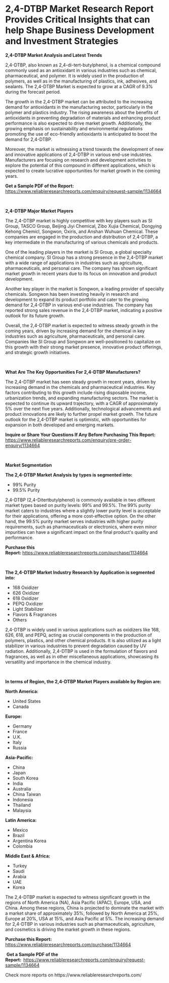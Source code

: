 <p><h1>2,4-DTBP Market Research Report Provides Critical Insights that can help Shape Business Development and Investment Strategies</h1></p><p><strong>2,4-DTBP Market Analysis and Latest Trends</strong></p>
<p><p>2,4-DTBP, also known as 2,4-di-tert-butylphenol, is a chemical compound commonly used as an antioxidant in various industries such as chemical, pharmaceutical, and polymer. It is widely used in the production of polymers, as well as in the manufacturing of plastics, ink, adhesives, and sealants. The 2,4-DTBP Market is expected to grow at a CAGR of 9.3% during the forecast period.</p><p>The growth in the 2,4-DTBP market can be attributed to the increasing demand for antioxidants in the manufacturing sector, particularly in the polymer and plastics industry. The rising awareness about the benefits of antioxidants in preventing degradation of materials and enhancing product performance is also expected to drive market growth. Additionally, the growing emphasis on sustainability and environmental regulations promoting the use of eco-friendly antioxidants is anticipated to boost the demand for 2,4-DTBP.</p><p>Moreover, the market is witnessing a trend towards the development of new and innovative applications of 2,4-DTBP in various end-use industries. Manufacturers are focusing on research and development activities to explore the potential of this compound in different applications, which is expected to create lucrative opportunities for market growth in the coming years.</p></p>
<p><strong>Get a Sample PDF of the Report:&nbsp;</strong> <a href="https://www.reliableresearchreports.com/enquiry/request-sample/1134664">https://www.reliableresearchreports.com/enquiry/request-sample/1134664</a></p>
<p>&nbsp;</p>
<p><strong>2,4-DTBP Major Market Players</strong></p>
<p><p>The 2,4-DTBP market is highly competitive with key players such as SI Group, TASCO Group, Beijing Jiyi Chemical, Zibo Xujia Chemical, Dongying Kehong Chemicl, Songwon, Oxiris, and Anshan Wuhuan Chemical. These companies are engaged in the production and distribution of 2,4-DTBP, a key intermediate in the manufacturing of various chemicals and products.</p><p>One of the leading players in the market is SI Group, a global specialty chemical company. SI Group has a strong presence in the 2,4-DTBP market with a wide range of applications in industries such as agriculture, pharmaceuticals, and personal care. The company has shown significant market growth in recent years due to its focus on innovation and product development.</p><p>Another key player in the market is Songwon, a leading provider of specialty chemicals. Songwon has been investing heavily in research and development to expand its product portfolio and cater to the growing demand for 2,4-DTBP in various end-use industries. The company has reported strong sales revenue in the 2,4-DTBP market, indicating a positive outlook for its future growth.</p><p>Overall, the 2,4-DTBP market is expected to witness steady growth in the coming years, driven by increasing demand for the chemical in key industries such as agriculture, pharmaceuticals, and personal care. Companies like SI Group and Songwon are well-positioned to capitalize on this growth with their strong market presence, innovative product offerings, and strategic growth initiatives.</p></p>
<p>&nbsp;</p>
<p><strong>What Are The Key Opportunities For 2,4-DTBP Manufacturers?</strong></p>
<p><p>The 2,4-DTBP market has seen steady growth in recent years, driven by increasing demand in the chemicals and pharmaceutical industries. Key factors contributing to this growth include rising disposable income, urbanization trends, and expanding manufacturing sectors. The market is expected to continue its upward trajectory, with a CAGR of approximately 5% over the next five years. Additionally, technological advancements and product innovations are likely to further propel market growth. The future outlook for the 2,4-DTBP market is optimistic, with opportunities for expansion in both developed and emerging markets.</p></p>
<p><strong>Inquire or Share Your Questions If Any Before Purchasing This Report:</strong> <a href="https://www.reliableresearchreports.com/enquiry/pre-order-enquiry/1134664">https://www.reliableresearchreports.com/enquiry/pre-order-enquiry/1134664</a></p>
<p>&nbsp;</p>
<p><strong>Market Segmentation</strong></p>
<p><strong>The 2,4-DTBP Market Analysis by types is segmented into:</strong></p>
<p><ul><li>99% Purity</li><li>99.5% Purity</li></ul></p>
<p><p>2,4-DTBP (2,4-Ditertbutylphenol) is commonly available in two different market types based on purity levels: 99% and 99.5%. The 99% purity market caters to industries where a slightly lower purity level is acceptable for their applications, offering a more cost-effective option. On the other hand, the 99.5% purity market serves industries with higher purity requirements, such as pharmaceuticals or electronics, where even minor impurities can have a significant impact on the final product's quality and performance.</p></p>
<p><strong>Purchase this Report:&nbsp;</strong><a href="https://www.reliableresearchreports.com/purchase/1134664">https://www.reliableresearchreports.com/purchase/1134664</a></p>
<p>&nbsp;</p>
<p><strong>The 2,4-DTBP Market Industry Research by Application is segmented into:</strong></p>
<p><ul><li>168 Oxidizer</li><li>626 Oxidizer</li><li>618 Oxidizer</li><li>PEPQ Oxidizer</li><li>Light Stabilizer</li><li>Flavors & Fragrances</li><li>Others</li></ul></p>
<p><p>2,4-DTBP is widely used in various applications such as oxidizers like 168, 626, 618, and PEPQ, acting as crucial components in the production of polymers, plastics, and other chemical products. It is also utilized as a light stabilizer in various industries to prevent degradation caused by UV radiation. Additionally, 2,4-DTBP is used in the formulation of flavors and fragrances, as well as in other miscellaneous applications, showcasing its versatility and importance in the chemical industry.</p></p>
<p>&nbsp;</p>
<p><strong>In terms of Region, the 2,4-DTBP Market Players available by Region are:</strong></p>
<p>
    <p> <strong> North America: </strong>
        <ul>
            <li>United States</li>
            <li>Canada</li>
        </ul>
        </p> 
    <p> <strong> Europe: </strong>
        <ul>
            <li>Germany</li>
            <li>France</li>
            <li>U.K.</li>
            <li>Italy</li>
            <li>Russia</li>
        </ul>
        </p> 
    <p> <strong> Asia-Pacific: </strong>
        <ul>
            <li>China</li>
            <li>Japan</li>
            <li>South Korea</li>
            <li>India</li>
            <li>Australia</li>
            <li>China Taiwan</li>
            <li>Indonesia</li>
            <li>Thailand</li>
            <li>Malaysia</li>
        </ul>
        </p> 
    <p> <strong> Latin America: </strong>
        <ul>
            <li>Mexico</li>
            <li>Brazil</li>
            <li>Argentina Korea</li>
            <li>Colombia</li>
        </ul>
        </p> 
    <p> <strong> Middle East & Africa: </strong>
        <ul>
            <li>Turkey</li>
            <li>Saudi</li>
            <li>Arabia</li>
            <li>UAE</li>
            <li>Korea</li>
        </ul>
    </p>
    </p>
<p><p>The 2,4-DTBP market is expected to witness significant growth in the regions of North America (NA), Asia Pacific (APAC), Europe, USA, and China. Among these regions, China is projected to dominate the market with a market share of approximately 35%, followed by North America at 25%, Europe at 20%, USA at 15%, and Asia Pacific at 5%. The increasing demand for 2,4-DTBP in various industries such as pharmaceuticals, agriculture, and cosmetics is driving the market growth in these regions.</p></p>
<p><strong>Purchase this Report: </strong><a href="https://www.reliableresearchreports.com/purchase/1134664">https://www.reliableresearchreports.com/purchase/1134664</a></p>
<p>&nbsp;<strong>Get a Sample PDF of the Report:&nbsp;&nbsp;</strong><a href="https://www.reliableresearchreports.com/enquiry/request-sample/1134664">https://www.reliableresearchreports.com/enquiry/request-sample/1134664</a></p>
<p><strong></strong></p>
<p>Check more reports on https://www.reliableresearchreports.com/</p>